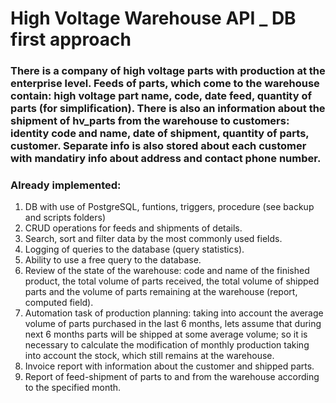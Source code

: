 # High Voltage Warehouse API _ DB first approach

### There is a company of high voltage parts with production at the enterprise level. Feeds of parts, which come to the warehouse contain: high voltage part name, code, date feed, quantity of parts (for simplification). There is also an information about the shipment of hv_parts from the warehouse to customers: identity code and name, date of shipment, quantity of parts, customer. Separate info is also stored about each customer with mandatiry info about address and contact phone number.

### Already implemented:
1. DB with use of PostgreSQL, funtions, triggers, procedure (see backup and scripts folders)
2. CRUD operations for feeds and shipments of details.
3. Search, sort and filter data by the most commonly used fields.
3. Logging of queries to the database (query statistics).
4. Ability to use a free query to the database.
5. Review of the state of the warehouse: code and name of the finished product, the total volume of parts received, the total volume of shipped parts and the volume of parts remaining at the warehouse (report, computed field).
6. Automation task of production planning: taking into account the average volume of parts purchased in the last 6 months, lets assume that during next 6 months parts will  be shipped at some average volume; so it is necessary to calculate the modification of monthly production taking into account the stock, which still remains at the warehouse.
7. Invoice report with information about the customer and shipped parts.
8. Report of feed-shipment of parts to and from the warehouse according to the specified month.

